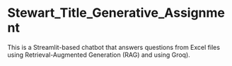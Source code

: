 # Stewart_Title_Generative_Assignment
This is a Streamlit-based chatbot that answers questions from Excel files using Retrieval-Augmented Generation (RAG) and using Groq).
